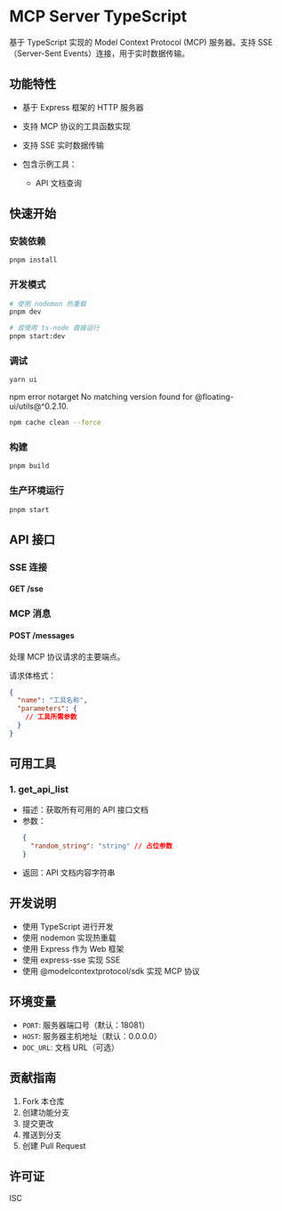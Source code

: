 <!--
 * @Author: blue
 * @Date: 2025-07-02 16:17:14
 * @FilePath: /api-mcp-server/README.md
-->

# MCP Server TypeScript

基于 TypeScript 实现的 Model Context Protocol (MCP) 服务器。支持 SSE（Server-Sent Events）连接，用于实时数据传输。

## 功能特性

- 基于 Express 框架的 HTTP 服务器
- 支持 MCP 协议的工具函数实现
- 支持 SSE 实时数据传输
- 包含示例工具：

  - API 文档查询

## 快速开始

### 安装依赖

```bash
pnpm install
```

### 开发模式

```bash
# 使用 nodemon 热重载
pnpm dev

# 或使用 ts-node 直接运行
pnpm start:dev
```

### 调试

```bash
yarn ui
```

npm error notarget No matching version found for @floating-ui/utils@^0.2.10.

```bash
npm cache clean --force
```

### 构建

```bash
pnpm build
```

### 生产环境运行

```bash
pnpm start
```

## API 接口

### SSE 连接

#### GET /sse

### MCP 消息

#### POST /messages

处理 MCP 协议请求的主要端点。

请求体格式：

```json
{
  "name": "工具名称",
  "parameters": {
    // 工具所需参数
  }
}
```

## 可用工具

### 1. get_api_list

- 描述：获取所有可用的 API 接口文档
- 参数：
  ```json
  {
    "random_string": "string" // 占位参数
  }
  ```
- 返回：API 文档内容字符串

## 开发说明

- 使用 TypeScript 进行开发
- 使用 nodemon 实现热重载
- 使用 Express 作为 Web 框架
- 使用 express-sse 实现 SSE
- 使用 @modelcontextprotocol/sdk 实现 MCP 协议

## 环境变量

- `PORT`: 服务器端口号（默认：18081）
- `HOST`: 服务器主机地址（默认：0.0.0.0）
- `DOC_URL`: 文档 URL（可选）

## 贡献指南

1. Fork 本仓库
2. 创建功能分支
3. 提交更改
4. 推送到分支
5. 创建 Pull Request

## 许可证

ISC

